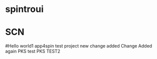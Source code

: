 # spintroui
# SCN
#Hello world1
app4spin
test project
new change added
Change Added again
PKS test
PKS TEST2
